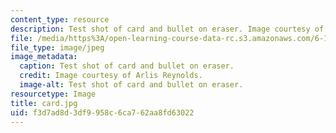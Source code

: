 ```yaml
---
content_type: resource
description: Test shot of card and bullet on eraser. Image courtesy of Arlis Reynolds.
file: /media/https%3A/open-learning-course-data-rc.s3.amazonaws.com/6-163-strobe-project-laboratory-fall-2005/f3d7ad8d3df9958c6ca762aa8fd63022_card.jpg
file_type: image/jpeg
image_metadata:
  caption: Test shot of card and bullet on eraser.
  credit: Image courtesy of Arlis Reynolds.
  image-alt: Test shot of card and bullet on eraser.
resourcetype: Image
title: card.jpg
uid: f3d7ad8d-3df9-958c-6ca7-62aa8fd63022
---
```

